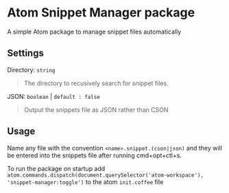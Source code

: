# Atom Snippet Manager package

A simple Atom package to manage snippet files automatically

## Settings

Directory: `string`
> The directory to recusively search for snippet files.

JSON: `boolean` | `default : false`
> Output the snippets file as JSON rather than CSON

## Usage

Name any file with the convention `<name>.snippet.(cson|json)` and they will be entered into the snippets file after running cmd+opt+ctl+s.

To run the package on startup add `atom.commands.dispatch(document.querySelector('atom-workspace'), 'snippet-manager:toggle')` to the atom `init.coffee` file
